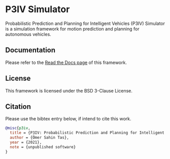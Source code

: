 # P3IV Simulator

Probabilistic Prediction and Planning for Intelligent Vehicles (P3IV) Simulator is a simulation framework for motion prediction and planning for autonomous vehicles.

## Documentation

Please refer to the [Read the Docs page](https://p3iv.readthedocs.io/en/latest/) of this framework.

## License

This framework is licensed under the BSD 3-Clause License.

## Citation

Please use the bibtex entry below, if intend to cite this work.
```bibtex
@misc{p3iv,
  title = {P3IV: Probabilistic Prediction and Planning for Intelligent Vehicles Simulator},
  author = {Ömer Sahin Tas},
  year = {2021},
  note = {unpublished software}
}
```
